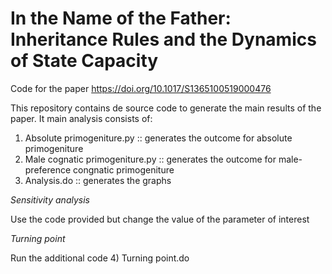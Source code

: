 # In the Name of the Father: Inheritance Rules and the Dynamics of State Capacity
Code for the paper  https://doi.org/10.1017/S1365100519000476

This repository contains de source code to generate the main results of the paper.
It main analysis consists of:
  1) Absolute primogeniture.py :: generates the outcome for absolute primogeniture
  2) Male cognatic primogeniture.py :: generates the outcome for male-preference congnatic primogeniture
  3) Analysis.do :: generates the graphs

_Sensitivity analysis_

Use the code provided but change the value of the parameter of interest

_Turning point_

Run the additional code
  4) Turning point.do
